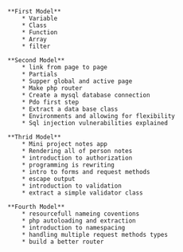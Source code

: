 
    **First Model**
        * Variable
        * Class
        * Function
        * Array
        * filter

    **Second Model**
        * link from page to page
        * Partials
        * Supper global and active page
        * Make php router
        * Create a mysql database connection
        * Pdo first step 
        * Extract a data base class
        * Environments and allowing for flexibility
        * Sql injection vulnerabilities explained

    **Thrid Model**
        * Mini project notes app 
        * Rendering all of person notes
        * introduction to authorization 
        * programming is rewriting
        * intro to forms and request methods
        * escape output
        * introduction to validation 
        * extract a simple validator class

    **Fourth Model**
        * resourcefull nameing coventions
        * php autoloading and extraction
        * introduction to namespacing
        * handling multiple request methods types
        * build a better router
        